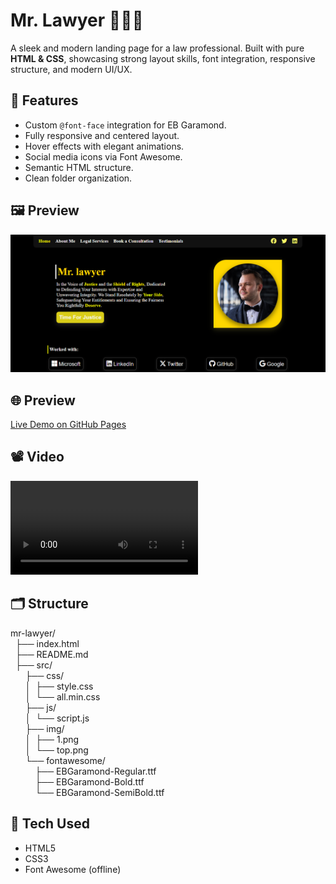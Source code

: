 # Mr. Lawyer 🧑‍⚖️💼

A sleek and modern landing page for a law professional. Built with pure **HTML & CSS**, showcasing strong layout skills, font integration, responsive structure, and modern UI/UX.

## 🔧 Features
- Custom `@font-face` integration for EB Garamond.
- Fully responsive and centered layout.
- Hover effects with elegant animations.
- Social media icons via Font Awesome.
- Semantic HTML structure.
- Clean folder organization.


## 🖼️ Preview
![Screenshot of Mr. Lawyer homepage](src/img/top.png)

## 🌐 Preview
[Live Demo on GitHub Pages](https://moh-alfrejani.github.io/mr-lawyer-landing-page/)

## 📽️ Video
![Vedio of Mr. Lawyer homepage](src/vid/1.mp4)

## 🗂️ Structure<br>
mr-lawyer/<br>
&nbsp;&nbsp;├── index.html<br>
&nbsp;&nbsp;├── README.md<br>
&nbsp;&nbsp;├── src/<br>
&nbsp;&nbsp;&nbsp;&nbsp;&nbsp;&nbsp;├── css/<br>
&nbsp;&nbsp;&nbsp;&nbsp;&nbsp;&nbsp;│&nbsp;&nbsp;├── style.css<br>
&nbsp;&nbsp;&nbsp;&nbsp;&nbsp;&nbsp;│&nbsp;&nbsp;└── all.min.css<br>
&nbsp;&nbsp;&nbsp;&nbsp;&nbsp;&nbsp;├── js/<br>
&nbsp;&nbsp;&nbsp;&nbsp;&nbsp;&nbsp;│&nbsp;&nbsp;└── script.js<br>
&nbsp;&nbsp;&nbsp;&nbsp;&nbsp;&nbsp;├── img/<br>
&nbsp;&nbsp;&nbsp;&nbsp;&nbsp;&nbsp;│&nbsp;&nbsp;├── 1.png<br>
&nbsp;&nbsp;&nbsp;&nbsp;&nbsp;&nbsp;│&nbsp;&nbsp;└── top.png<br>
&nbsp;&nbsp;&nbsp;&nbsp;&nbsp;&nbsp;└── fontawesome/<br>
&nbsp;&nbsp;&nbsp;&nbsp;&nbsp;&nbsp;&nbsp;&nbsp;&nbsp;&nbsp;├── EBGaramond-Regular.ttf<br>
&nbsp;&nbsp;&nbsp;&nbsp;&nbsp;&nbsp;&nbsp;&nbsp;&nbsp;&nbsp;├── EBGaramond-Bold.ttf<br>
&nbsp;&nbsp;&nbsp;&nbsp;&nbsp;&nbsp;&nbsp;&nbsp;&nbsp;&nbsp;└── EBGaramond-SemiBold.ttf<br>


## 🚀 Tech Used
- HTML5
- CSS3
- Font Awesome (offline)
